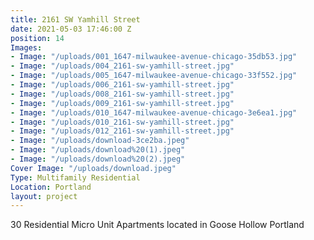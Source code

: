 ```yaml
---
title: 2161 SW Yamhill Street
date: 2021-05-03 17:46:00 Z
position: 14
Images:
- Image: "/uploads/001_1647-milwaukee-avenue-chicago-35db53.jpg"
- Image: "/uploads/004_2161-sw-yamhill-street.jpg"
- Image: "/uploads/005_1647-milwaukee-avenue-chicago-33f552.jpg"
- Image: "/uploads/006_2161-sw-yamhill-street.jpg"
- Image: "/uploads/008_2161-sw-yamhill-street.jpg"
- Image: "/uploads/009_2161-sw-yamhill-street.jpg"
- Image: "/uploads/010_1647-milwaukee-avenue-chicago-3e6ea1.jpg"
- Image: "/uploads/010_2161-sw-yamhill-street.jpg"
- Image: "/uploads/012_2161-sw-yamhill-street.jpg"
- Image: "/uploads/download-3ce2ba.jpeg"
- Image: "/uploads/download%20(1).jpeg"
- Image: "/uploads/download%20(2).jpeg"
Cover Image: "/uploads/download.jpeg"
Type: Multifamily Residential
Location: Portland
layout: project
---
```


30 Residential Micro Unit Apartments located in Goose Hollow Portland